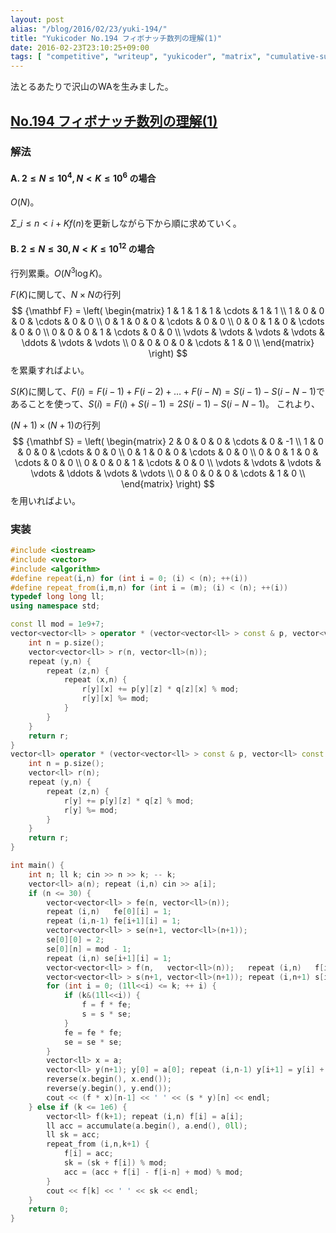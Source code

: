```yaml
---
layout: post
alias: "/blog/2016/02/23/yuki-194/"
title: "Yukicoder No.194 フィボナッチ数列の理解(1)"
date: 2016-02-23T23:10:25+09:00
tags: [ "competitive", "writeup", "yukicoder", "matrix", "cumulative-sum" ]
---
```


法とるあたりで沢山のWAを生みました。

## [No.194 フィボナッチ数列の理解(1)](http://yukicoder.me/problems/381)

### 解法

#### A. $2 \le N \le 10^4, N \lt K \le 10^6$ の場合

$O(N)$。

$\Sigma\_{i \le n \lt i+K} f(n)$を更新しながら下から順に求めていく。

#### B. $2 \le N \le 30, N \lt K \le 10^{12}$ の場合

行列累乗。$O(N^3 \log K)$。

$F(K)$に関して、$N \times N$の行列 $$ {\mathbf F} = \left(
\begin{matrix}
1      & 1      & 1      & 1      & \cdots & 1      & 1      \\
1      & 0      & 0      & 0      & \cdots & 0      & 0      \\
0      & 1      & 0      & 0      & \cdots & 0      & 0      \\
0      & 0      & 1      & 0      & \cdots & 0      & 0      \\
0      & 0      & 0      & 1      & \cdots & 0      & 0      \\
\vdots & \vdots & \vdots & \vdots & \ddots & \vdots & \vdots \\
0      & 0      & 0      & 0      & \cdots & 1      & 0      \\
\end{matrix}
\right) $$ を累乗すればよい。

$S(K)$に関して、$F(i) = F(i-1) + F(i-2) + \dots + F(i-N) = S(i-1) - S(i-N-1)$であることを使って、$S(i) = F(i) + S(i-1) = 2S(i-1) - S(i-N-1)$。
これより、

$(N+1) \times (N+1)$の行列 $$ {\mathbf S} = \left(
\begin{matrix}
2      & 0      & 0      & 0      & \cdots & 0      & -1     \\
1      & 0      & 0      & 0      & \cdots & 0      & 0      \\
0      & 1      & 0      & 0      & \cdots & 0      & 0      \\
0      & 0      & 1      & 0      & \cdots & 0      & 0      \\
0      & 0      & 0      & 1      & \cdots & 0      & 0      \\
\vdots & \vdots & \vdots & \vdots & \ddots & \vdots & \vdots \\
0      & 0      & 0      & 0      & \cdots & 1      & 0      \\
\end{matrix}
\right) $$ を用いればよい。

### 実装

``` c++
#include <iostream>
#include <vector>
#include <algorithm>
#define repeat(i,n) for (int i = 0; (i) < (n); ++(i))
#define repeat_from(i,m,n) for (int i = (m); (i) < (n); ++(i))
typedef long long ll;
using namespace std;

const ll mod = 1e9+7;
vector<vector<ll> > operator * (vector<vector<ll> > const & p, vector<vector<ll> > const & q) {
    int n = p.size();
    vector<vector<ll> > r(n, vector<ll>(n));
    repeat (y,n) {
        repeat (z,n) {
            repeat (x,n) {
                r[y][x] += p[y][z] * q[z][x] % mod;
                r[y][x] %= mod;
            }
        }
    }
    return r;
}
vector<ll> operator * (vector<vector<ll> > const & p, vector<ll> const & q) {
    int n = p.size();
    vector<ll> r(n);
    repeat (y,n) {
        repeat (z,n) {
            r[y] += p[y][z] * q[z] % mod;
            r[y] %= mod;
        }
    }
    return r;
}

int main() {
    int n; ll k; cin >> n >> k; -- k;
    vector<ll> a(n); repeat (i,n) cin >> a[i];
    if (n <= 30) {
        vector<vector<ll> > fe(n, vector<ll>(n));
        repeat (i,n)   fe[0][i] = 1;
        repeat (i,n-1) fe[i+1][i] = 1;
        vector<vector<ll> > se(n+1, vector<ll>(n+1));
        se[0][0] = 2;
        se[0][n] = mod - 1;
        repeat (i,n) se[i+1][i] = 1;
        vector<vector<ll> > f(n,   vector<ll>(n));   repeat (i,n)   f[i][i] = 1;
        vector<vector<ll> > s(n+1, vector<ll>(n+1)); repeat (i,n+1) s[i][i] = 1;
        for (int i = 0; (1ll<<i) <= k; ++ i) {
            if (k&(1ll<<i)) {
                f = f * fe;
                s = s * se;
            }
            fe = fe * fe;
            se = se * se;
        }
        vector<ll> x = a;
        vector<ll> y(n+1); y[0] = a[0]; repeat (i,n-1) y[i+1] = y[i] + a[i+1]; y[n] = 2*y[n-1];
        reverse(x.begin(), x.end());
        reverse(y.begin(), y.end());
        cout << (f * x)[n-1] << ' ' << (s * y)[n] << endl;
    } else if (k <= 1e6) {
        vector<ll> f(k+1); repeat (i,n) f[i] = a[i];
        ll acc = accumulate(a.begin(), a.end(), 0ll);
        ll sk = acc;
        repeat_from (i,n,k+1) {
            f[i] = acc;
            sk = (sk + f[i]) % mod;
            acc = (acc + f[i] - f[i-n] + mod) % mod;
        }
        cout << f[k] << ' ' << sk << endl;
    }
    return 0;
}
```
